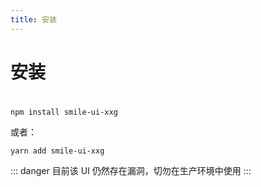 ```yaml
---
title: 安装
---
```


# 安装

#

```
npm install smile-ui-xxg
```

或者：

```
yarn add smile-ui-xxg
```

::: danger
目前该 UI 仍然存在漏洞，切勿在生产环境中使用
:::
